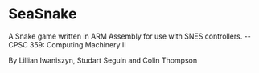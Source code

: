 # SeaSnake
A Snake game written in ARM Assembly for use with SNES controllers. -- CPSC 359: Computing Machinery II

By Lillian Iwaniszyn, Studart Seguin and Colin Thompson
